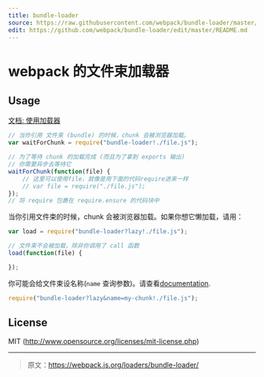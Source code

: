 ```yaml
---
title: bundle-loader
source: https://raw.githubusercontent.com/webpack/bundle-loader/master/README.md
edit: https://github.com/webpack/bundle-loader/edit/master/README.md
---
```

# webpack 的文件束加载器

## Usage

[文档: 使用加载器](http://webpack.github.io/docs/using-loaders.html)

``` javascript
// 当你引用 文件束 (bundle) 的时候，chunk 会被浏览器加载。
var waitForChunk = require("bundle-loader!./file.js");

// 为了等待 chunk 的加载完成 (而且为了拿到 exports 输出)
// 你需要异步去等待它
waitForChunk(function(file) {
	// 这里可以使用file，就像是用下面的代码require进来一样
	// var file = require("./file.js");
});
// 将 require 包裹在 require.ensure 的代码块中
```

当你引用文件束的时候，chunk 会被浏览器加载。如果你想它懒加载，请用：

``` javascript
var load = require("bundle-loader?lazy!./file.js");

// 文件束不会被加载，除非你调用了 call 函数
load(function(file) {

});
```

你可能会给文件束设名称(`name` 查询参数)。请查看[documentation](https://github.com/webpack/loader-utils#interpolatename).

``` javascript
require("bundle-loader?lazy&name=my-chunk!./file.js");
```

## License

MIT (http://www.opensource.org/licenses/mit-license.php)

***

> 原文：https://webpack.js.org/loaders/bundle-loader/